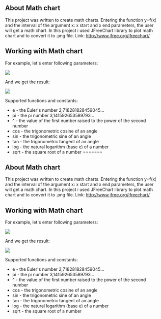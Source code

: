 ## About Math chart

This project was written to create math charts. Entering the function y=f(x) and the interval of the argument x: x start and x end parameters, the user will get a math chart. In this project i used JFreeChart library to plot math chart and to convert it to .png file. Link: <http://www.jfree.org/jfreechart/>

## Working with Math chart

For example, let's enter following parameters:

![](https://github.com/Putyahin/Math_chart/raw/master/etc/1.jpg)

And we get the result:

![](https://github.com/Putyahin/Math_chart/raw/master/etc/2.jpg)

Supported functions and constants:
* e - the Euler's number 2,718281828459045...
* pi - the pi number 3,141592653589793...
* ^ - the value of the first number raised to the power of the second number
* cos - the trigonometric cosine of an angle
* sin - the trigonometric sine of an angle
* tan - the trigonometric tangent of an angle
* log - the natural logarithm (base e) of a number
* sqrt - the square root of a number
=======
## About Math chart

This project was written to create math charts. Entering the function y=f(x) and the interval of the argument x: x start and x end parameters, the user will get a math chart. In this project i used JFreeChart library to plot math chart and to convert it to .png file. Link: <http://www.jfree.org/jfreechart/>

## Working with Math chart

For example, let's enter following parameters:

![](https://github.com/Putyahin/Math_chart/raw/master/etc/1.jpg)

And we get the result:

![](https://github.com/Putyahin/Math_chart/raw/master/etc/2.jpg)

Supported functions and constants:
* e - the Euler's number 2,718281828459045...
* pi - the pi number 3,141592653589793...
* ^ - the value of the first number raised to the power of the second number
* cos - the trigonometric cosine of an angle
* sin - the trigonometric sine of an angle
* tan - the trigonometric tangent of an angle
* log - the natural logarithm (base e) of a number
* sqrt - the square root of a number

